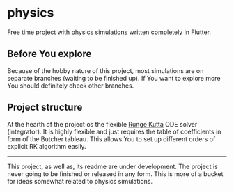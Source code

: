 # physics

Free time project with physics simulations written completely in Flutter.

## Before You explore

Because of the hobby nature of this project, most simulations are on separate branches
(waiting to be finished up). If You want to explore more You should definitely check
other branches.

## Project structure

At the hearth of the project os the flexible
[Runge Kutta](https://en.wikipedia.org/wiki/runge%e2%80%93kutta_methods)
ODE solver (integrator). It is highly flexible and just requires the table of
coefficients in form of the Butcher tableau. This allows You to set up different
orders of explicit RK algorithm easily.

---

This project, as well as, its readme are under development. The project is never going
to be finished or released in any form. This is more of a bucket for ideas somewhat
related to physics simulations.

